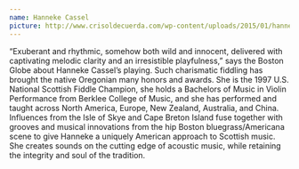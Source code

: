 ```yaml
---
name: Hanneke Cassel
picture: http://www.crisoldecuerda.com/wp-content/uploads/2015/01/hanneke-150x150.jpg
---
```


“Exuberant and rhythmic, somehow both wild and innocent, delivered with captivating melodic clarity and an irresistible playfulness,” says the Boston Globe about Hanneke Cassel’s playing. Such charismatic fiddling has brought the native Oregonian many honors and awards. She is the 1997 U.S. National Scottish Fiddle Champion, she holds a Bachelors of Music in Violin Performance from Berklee College of Music, and she has performed and taught across North America, Europe, New Zealand, Australia, and China. Influences from the Isle of Skye and Cape Breton Island fuse together with grooves and musical innovations from the hip Boston bluegrass/Americana scene to give Hanneke a uniquely American approach to Scottish music. She creates sounds on the cutting edge of acoustic music, while retaining the integrity and soul of the tradition.
